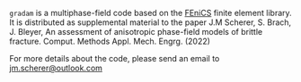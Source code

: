 ``gradam`` is a multiphase-field code based on the [FEniCS](https://fenicsproject.org/) finite element library.
It is distributed as supplemental material to the paper J.M Scherer, S. Brach, J. Bleyer, An assessment of anisotropic phase-field models of brittle fracture. Comput. Methods Appl. Mech. Engrg. (2022)

For more details about the code, please send an email to jm.scherer@outlook.com
